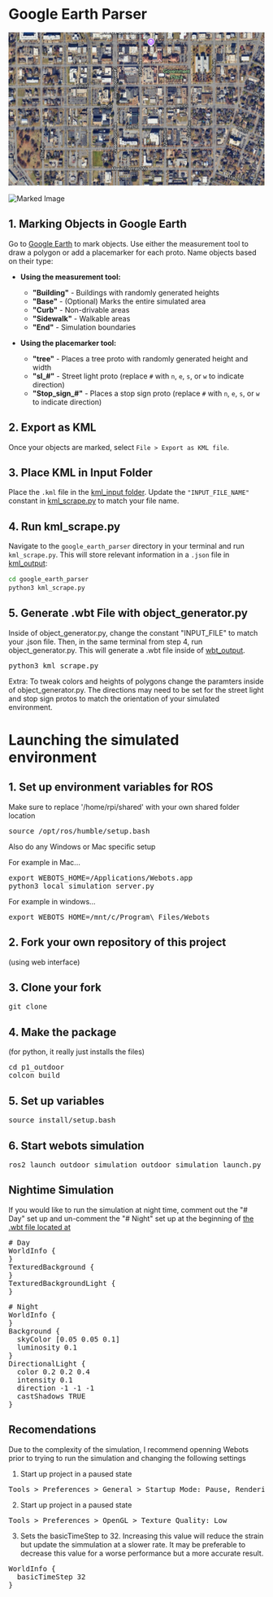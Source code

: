 # Google Earth Parser

![Unmarked Image](resources/unmarked.png)

![Marked Image](images/marked.png)

## 1. Marking Objects in Google Earth

Go to [Google Earth](https://earth.google.com/) to mark objects. Use either the measurement tool to draw a polygon or add a placemarker for each proto. Name objects based on their type:
   
   - **Using the measurement tool:**
     - **"Building"** - Buildings with randomly generated heights
     - **"Base"** - (Optional) Marks the entire simulated area
     - **"Curb"** - Non-drivable areas
     - **"Sidewalk"** - Walkable areas
     - **"End"** - Simulation boundaries
   
   - **Using the placemarker tool:**
     - **"tree"** - Places a tree proto with randomly generated height and width
     - **"sl_#"** - Street light proto (replace `#` with `n`, `e`, `s`, or `w` to indicate direction)
     - **"Stop_sign_#"** - Places a stop sign proto (replace `#` with `n`, `e`, `s`, or `w` to indicate direction)

## 2. Export as KML

Once your objects are marked, select `File > Export as KML file`.

## 3. Place KML in Input Folder

Place the `.kml` file in the [kml_input folder](google_earth_parser/kml_input). Update the `"INPUT_FILE_NAME"` constant in [kml_scrape.py](google_earth_parser/kml_scrape.py) to match your file name.

## 4. Run kml_scrape.py

Navigate to the `google_earth_parser` directory in your terminal and run `kml_scrape.py`. This will store relevant information in a `.json` file in [kml_output](google_earth_parser/kml_output):

   ```bash
   cd google_earth_parser
   python3 kml_scrape.py
   ```

## 5. Generate .wbt File with object_generator.py
Inside of object_generator.py, change the constant "INPUT_FILE" to match your .json file. Then, in the same terminal from step 4, run object_generator.py. This will generate a .wbt file inside of [wbt_output](google_earth_parser/wbt_output).

<pre>
python3 kml_scrape.py
</pre>

Extra: To tweak colors and heights of polygons change the paramters inside of object_generator.py. The directions may  need to be set for the street light and stop sign protos to match the orientation of your simulated environment.

# Launching the simulated environment 

## 1. Set up environment variables for ROS
Make sure to replace '/home/rpi/shared' with your own shared folder location
<pre>
source /opt/ros/humble/setup.bash
</pre>
Also do any Windows or Mac specific setup

For example in Mac...
<pre>
export WEBOTS_HOME=/Applications/Webots.app
python3 local_simulation_server.py
</pre>

For example in windows...
<pre>
export WEBOTS_HOME=/mnt/c/Program\ Files/Webots
</pre>

## 2. Fork your own repository of this project 
(using web interface)

## 3. Clone your fork
<pre>
git clone <your github url for this repository>
</pre>

## 4. Make the package 
(for python, it really just installs the files)
<pre>
cd p1_outdoor
colcon build
</pre>

## 5. Set up variables
<pre>
source install/setup.bash
</pre>

## 6. Start webots simulation
<pre>
ros2 launch outdoor_simulation outdoor_simulation_launch.py
</pre>

## Nightime Simulation
If you would like to run the simulation at night time, comment out the "# Day" set up and un-comment the "# Night" set up at the beginning of [the .wbt file located at](src/outdoor_simulation/worlds/outdoor.wbt)
<pre>
# Day
WorldInfo {
}
TexturedBackground {
}
TexturedBackgroundLight {
}
</pre>
<pre>
# Night
WorldInfo {
}
Background {
  skyColor [0.05 0.05 0.1]  
  luminosity 0.1             
}
DirectionalLight {
  color 0.2 0.2 0.4        
  intensity 0.1             
  direction -1 -1 -1
  castShadows TRUE
}
</pre>

## Recomendations
Due to the complexity of the simulation, I recommend openning Webots prior to trying to run the simulation and changing the following settings

1. Start up project in a paused state
<pre>
Tools > Preferences > General > Startup Mode: Pause, Rendering: Off
</pre>

2. Start up project in a paused state
<pre>
Tools > Preferences > OpenGL > Texture Quality: Low
</pre>

3. Sets the basicTimeStep to 32. Increasing this value will reduce the strain but update the simmulation at a slower rate. It may be preferable to decrease this value for a worse performance but a more accurate result.
<pre>
WorldInfo {
  basicTimeStep 32
}
</pre>